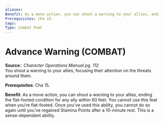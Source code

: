 ```yaml
---
aliases: 
Benefit: As a move action, you can shout a warning to your allies, ending the flat-footed condition for any ally within 60 feet. You cannot use this feat when you’re flat-footed. Once you’ve used this ability, you cannot do so again until you’ve regained Stamina Points after a 10-minute rest. This is a sense-dependent ability.
Prerequisites: Cha 15.
tags: 
Type: Combat Feat
---
```


# Advance Warning (COMBAT)

**Source**:: _Character Operations Manual pg. 112_  
You shout a warning to your allies, focusing their attention on the threats around them.

**Prerequisites**: Cha 15.

**Benefit**: As a move action, you can shout a warning to your allies, ending the flat-footed condition for any ally within 60 feet. You cannot use this feat when you’re flat-footed. Once you’ve used this ability, you cannot do so again until you’ve regained Stamina Points after a 10-minute rest. This is a sense-dependent ability.
